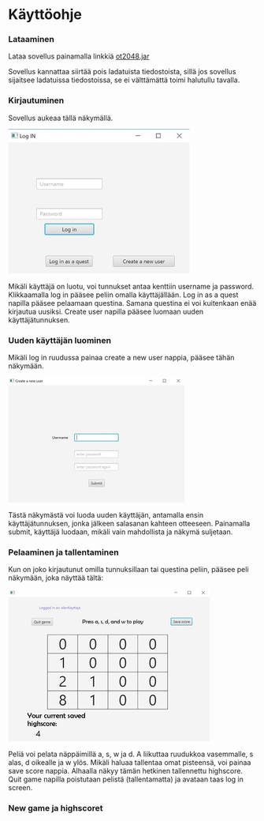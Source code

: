 # Käyttöohje

### Lataaminen

Lataa sovellus painamalla linkkiä [ot2048.jar](https://github.com/lehtoneo/ot-harjoitustyo/releases/download/Viikko7/ot2048.jar)

Sovellus kannattaa siirtää pois ladatuista tiedostoista, sillä jos sovellus sijaitsee ladatuissa tiedostoissa, se ei välttämättä toimi halutullu tavalla.

### Kirjautuminen
Sovellus aukeaa tällä näkymällä.


<img src="https://github.com/lehtoneo/ot-harjoitustyo/blob/master/ot2048/dokumentaatio/kuvia/logInKuva.JPG">


Mikäli käyttäjä on luotu, voi tunnukset antaa kenttiin username ja password. Klikkaamalla log in pääsee peliin omalla käyttäjällään.
Log in as a quest napilla pääsee pelaamaan questina. Samana questina ei voi kuitenkaan enää kirjautua uusiksi.
Create user napilla pääsee luomaan uuden käyttäjätunnuksen.
### Uuden käyttäjän luominen

Mikäli log in ruudussa painaa create a new user nappia, pääsee tähän näkymään.

<img src="https://github.com/lehtoneo/ot-harjoitustyo/blob/master/ot2048/dokumentaatio/kuvia/createUserKuva.JPG">

Tästä näkymästä voi luoda uuden käyttäjän, antamalla ensin käyttäjätunnuksen, jonka jälkeen salasanan kahteen otteeseen.
Painamalla submit, käyttäjä luodaan, mikäli vain mahdollista ja näkymä suljetaan.

### Pelaaminen ja tallentaminen

Kun on joko kirjautunut omilla tunnuksillaan tai questina peliin, pääsee peli näkymään, joka näyttää tältä:

<img src="https://github.com/lehtoneo/ot-harjoitustyo/blob/master/ot2048/dokumentaatio/kuvia/ohtePeliKuva.JPG">

Peliä voi pelata näppäimillä a, s, w ja d. A liikuttaa ruudukkoa vasemmalle, s alas, d oikealle ja w ylös. Mikäli haluaa tallentaa omat pisteensä, voi painaa save score nappia. Alhaalla näkyy tämän hetkinen tallennettu highscore. Quit game napilla poistutaan pelistä (tallentamatta) ja avataan taas log in screen. 

### New game ja highscoret



